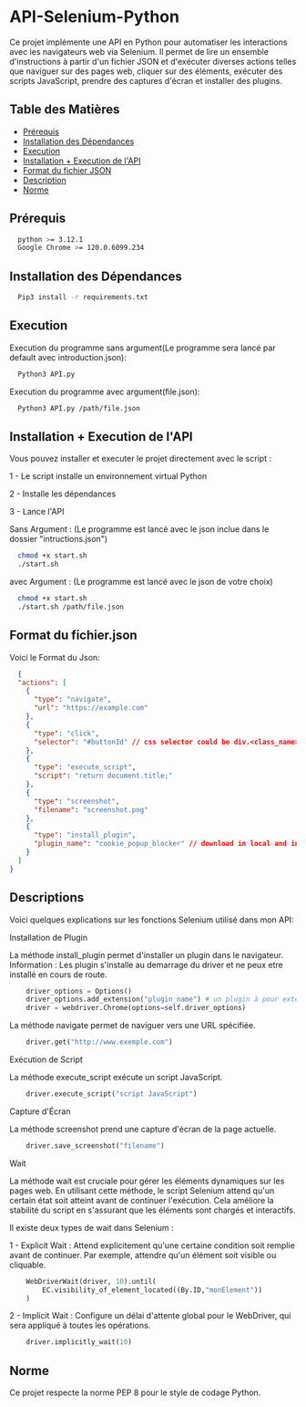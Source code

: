 # API-Selenium-Python

Ce projet implémente une API en Python pour automatiser les interactions avec les navigateurs web via Selenium. Il permet de lire un ensemble d'instructions à partir d'un fichier JSON et d'exécuter diverses actions telles que naviguer sur des pages web, cliquer sur des éléments, exécuter des scripts JavaScript, prendre des captures d'écran et installer des plugins.

## Table des Matières

- [Prérequis](#prérequis)
- [Installation des Dépendances](#installation-des-dépendances)
- [Execution](#execution)
- [Installation + Execution de l'API](#installation--execution-de-lapi)
- [Format du fichier JSON](#format-du-fichierjson)
- [Description](#descriptions)
- [Norme](#norme)

## Prérequis

```bash
  python >= 3.12.1
  Google Chrome >= 120.0.6099.234
```
    
## Installation des Dépendances


```bash
  Pip3 install -r requirements.txt   
```
## Execution

Execution du programme sans argument(Le programme sera lancé par default avec introduction.json):

```bash
  Python3 API.py
```

Execution du programme avec argument(file.json):

```bash
  Python3 API.py /path/file.json
```

## Installation + Execution de l'API

Vous pouvez installer et executer le projet directement avec le script :


1 - Le script installe un environnement virtual Python

2 - Installe les dépendances

3 - Lance l'API

Sans Argument : (Le programme est lancé avec le json inclue dans le dossier "intructions.json")
```bash
  chmod +x start.sh
  ./start.sh
```

avec Argument : (Le programme est lancé avec le json de votre choix)

```bash
  chmod +x start.sh
  ./start.sh /path/file.json
```


## Format du fichier.json

Voici le Format du Json:

```json
  {
  "actions": [
    {
      "type": "navigate",
      "url": "https://example.com"
    },
    {
      "type": "click",
      "selector": "#buttonId" // css selector could be div.<class_name> -> div.login_link
    },
    {
      "type": "execute_script",
      "script": "return document.title;"
    },
    {
      "type": "screenshot",
      "filename": "screenshot.png"
    },
    {
      "type": "install_plugin",
      "plugin_name": "cookie_popup_blocker" // download in local and install it from selenium
    }
  ]
}
```

## Descriptions

Voici quelques explications sur les fonctions Selenium utilisé dans mon API:

Installation de Plugin

La méthode install_plugin permet d'installer un plugin dans le navigateur.
Information : Les plugin s'installe au demarrage du driver et ne peux etre installé en cours de route.
```python
    driver_options = Options()
    driver_options.add_extension("plugin_name") # un plugin à pour extension .crx
    driver = webdriver.Chrome(options=self.driver_options)
```

La méthode navigate permet de naviguer vers une URL spécifiée.

``` python
    driver.get("http://www.exemple.com")
```

Exécution de Script

La méthode execute_script exécute un script JavaScript.

```python
    driver.execute_script("script JavaScript")
```

Capture d'Écran

La méthode screenshot prend une capture d'écran de la page actuelle.

```python
    driver.save_screenshot("filename")
```

Wait

La méthode wait est cruciale pour gérer les éléments dynamiques sur les pages web. En utilisant cette méthode, le script Selenium attend qu'un certain état soit atteint avant de continuer l'exécution. Cela améliore la stabilité du script en s'assurant que les éléments sont chargés et interactifs.

Il existe deux types de wait dans Selenium :

1 - Explicit Wait : Attend explicitement qu'une certaine condition soit remplie avant de continuer. Par exemple, attendre qu'un élément soit visible ou cliquable.

```python
    WebDriverWait(driver, 10).until(
        EC.visibility_of_element_located((By.ID,"monElement"))
    )
```

2 - Implicit Wait : Configure un délai d'attente global pour le WebDriver, qui sera appliqué à toutes les opérations.

```python
    driver.implicitly_wait(10)
```

## Norme

Ce projet respecte la norme PEP 8 pour le style de codage Python.